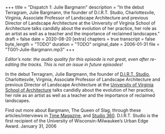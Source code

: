 +++
title = "Dispatch 1: Julie Bargmann"
description = "In the debut Terragram, Julie Bargmann, the founder of D.I.R.T. Studio, Charlottesvile, Virginia, Associate Professor of Landscape Architecture and previous Director of Landscape Architecture at the University of Virginia School of Architecture talks candidly about the evolution of her practice, her role as an artist as well as a teacher and the importance of reclaimed landscapes."
draft = false
date = 2020-08-20
[extra]
chapters = true
transcript = false
byte_length = "TODO"
duration = "TODO"
original_date = 2006-01-31
file = "TG01-Julie-Bargmann.mp3"
+++

*Editor’s note: the audio quality for this episode is not great, even after re-editing the tracks. This is not an issue in future episodes!*

In the debut Terragram, Julie Bargmann, the founder of [D.I.R.T. Studio](https://dirtstudio.com), Charlottesvile, Virginia, Associate Professor of Landscape Architecture and previous Director of Landscape Architecture at the [University of Virginia School of Architecture](https://www.arch.virginia.edu) talks candidly about the evolution of her practice, her role as an artist as well as a teacher and the importance of reclaimed landscapes.

Find out more about Bargmann, The Queen of Slag, through these articles/interviews in [Time Magazine](http://content.time.com/time/magazine/article/0,9171,997498,00.html), and [Studio 360](https://www.wnyc.org/story/116848-special-guest-julie-bargmann/). D.I.R.T. Studio is the first recipient of the University of Wisconsin-Milwaukee’s Urban Edge Award. January 31, 2006
